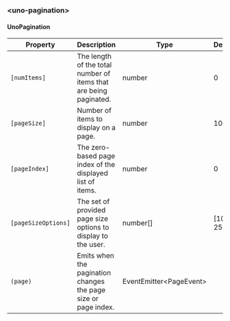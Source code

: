 ### \<uno-pagination\>
#### UnoPagination

| Property | Description | Type | Default |
| -------- | ----------- | ---- | ------- |
| `[numItems]` | The length of the total number of items that are being paginated. | number | 0 |
| `[pageSize]` | Number of items to display on a page. | number | 10 |
| `[pageIndex]` | The zero-based page index of the displayed list of items. | number | 0 |
| `[pageSizeOptions]` | The set of provided page size options to display to the user. | number[] | [10, 25, 50] |
| `(page)` | Emits when the pagination changes the page size or page index. | EventEmitter\<PageEvent\> | |
